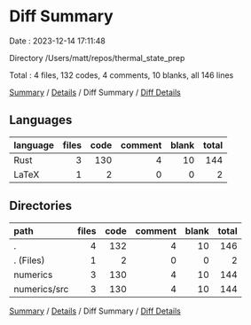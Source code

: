 # Diff Summary

Date : 2023-12-14 17:11:48

Directory /Users/matt/repos/thermal_state_prep

Total : 4 files,  132 codes, 4 comments, 10 blanks, all 146 lines

[Summary](results.md) / [Details](details.md) / Diff Summary / [Diff Details](diff-details.md)

## Languages
| language | files | code | comment | blank | total |
| :--- | ---: | ---: | ---: | ---: | ---: |
| Rust | 3 | 130 | 4 | 10 | 144 |
| LaTeX | 1 | 2 | 0 | 0 | 2 |

## Directories
| path | files | code | comment | blank | total |
| :--- | ---: | ---: | ---: | ---: | ---: |
| . | 4 | 132 | 4 | 10 | 146 |
| . (Files) | 1 | 2 | 0 | 0 | 2 |
| numerics | 3 | 130 | 4 | 10 | 144 |
| numerics/src | 3 | 130 | 4 | 10 | 144 |

[Summary](results.md) / [Details](details.md) / Diff Summary / [Diff Details](diff-details.md)